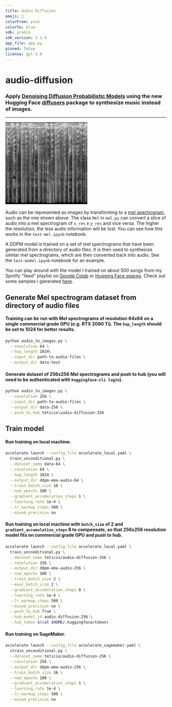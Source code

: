 ```yaml
---
title: Audio Diffusion
emoji: 🎵
colorFrom: pink
colorTo: blue
sdk: gradio
sdk_version: 3.1.4
app_file: app.py
pinned: false
license: gpl-3.0
---
```


# audio-diffusion

### Apply [Denoising Diffusion Probabilistic Models](https://arxiv.org/abs/2006.11239) using the new Hugging Face [diffusers](https://github.com/huggingface/diffusers) package to synthesize music instead of images.

---

![mel spectrogram](mel.png)

Audio can be represented as images by transforming to a [mel spectrogram](https://en.wikipedia.org/wiki/Mel-frequency_cepstrum), such as the one shown above. The class `Mel` in `mel.py` can convert a slice of audio into a mel spectrogram of `x_res` x `y_res` and vice versa. The higher the resolution, the less audio information will be lost. You can see how this works in the `test-mel.ipynb` notebook.

A DDPM model is trained on a set of mel spectrograms that have been generated from a directory of audio files. It is then used to synthesize similar mel spectrograms, which are then converted back into audio. See the `test-model.ipynb` notebook for an example.

You can play around with the model I trained on about 500 songs from my Spotify "liked" playlist on [Google Colab](https://colab.research.google.com/github/teticio/audio-diffusion/blob/master/notebooks/test-model.ipynb) or [Hugging Face spaces](https://huggingface.co/spaces/teticio/audio-diffusion). Check out some samples I generated [here](https://soundcloud.com/teticio2/sets/audio-diffusion).

## Generate Mel spectrogram dataset from directory of audio files
#### Training can be run with Mel spectrograms of resolution 64x64 on a single commercial grade GPU (e.g. RTX 2080 Ti). The `hop_length` should be set to 1024 for better results.

```bash
python audio_to_images.py \
  --resolution 64 \
  --hop_length 1024\
  --input_dir path-to-audio-files \
  --output_dir data-test
```

#### Generate dataset of 256x256 Mel spectrograms and push to hub (you will need to be authenticated with `huggingface-cli login`).

```bash
python audio_to_images.py \
  --resolution 256 \
  --input_dir path-to-audio-files \
  --output_dir data-256 \
  --push_to_hub teticio\audio-diffusion-256
```
## Train model
#### Run training on local machine.

```bash
accelerate launch --config_file accelerate_local.yaml \
  train_unconditional.py \
  --dataset_name data-64 \
  --resolution 64 \
  --hop_length 1024 \
  --output_dir ddpm-ema-audio-64 \
  --train_batch_size 16 \
  --num_epochs 100 \
  --gradient_accumulation_steps 1 \
  --learning_rate 1e-4 \
  --lr_warmup_steps 500 \
  --mixed_precision no
```

#### Run training on local machine with `batch_size` of 2 and `gradient_accumulation_steps` 8 to compensate, so that 256x256 resolution model fits on commercial grade GPU and push to hub.

```bash
accelerate launch --config_file accelerate_local.yaml \
  train_unconditional.py \
  --dataset_name teticio/audio-diffusion-256 \
  --resolution 256 \
  --output_dir ddpm-ema-audio-256 \
  --num_epochs 100 \
  --train_batch_size 2 \
  --eval_batch_size 2 \
  --gradient_accumulation_steps 8 \
  --learning_rate 1e-4 \
  --lr_warmup_steps 500 \
  --mixed_precision no \
  --push_to_hub True \
  --hub_model_id audio-diffusion-256 \
  --hub_token $(cat $HOME/.huggingface/token)
```

#### Run training on SageMaker.

```bash
accelerate launch --config_file accelerate_sagemaker.yaml \
  strain_unconditional.py \
  --dataset_name teticio/audio-diffusion-256 \
  --resolution 256 \
  --output_dir ddpm-ema-audio-256 \
  --train_batch_size 16 \
  --num_epochs 100 \
  --gradient_accumulation_steps 1 \
  --learning_rate 1e-4 \
  --lr_warmup_steps 500 \
  --mixed_precision no
```

